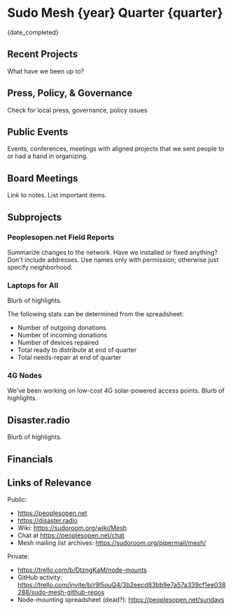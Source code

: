 # Sudo Mesh {year} Quarter {quarter}
{date_completed}

## Recent Projects
What have we been up to?

## Press, Policy, & Governance
Check for local press, governance, policy issues

## Public Events
Events, conferences, meetings with aligned projects
that we sent people to or had a hand in organizing.

## Board Meetings
Link to notes. List important items.

## Subprojects
### Peoplesopen.net Field Reports
Summarize changes to the network.
Have we installed or fixed anything?
Don't include addresses.
Use names only with permission; otherwise just specify neighborhood.

### Laptops for All
Blurb of highlights.

The following stats can be determined from the spreadsheet:
- Number of outgoing donations
- Number of incoming donations
- Number of devices repaired
- Total ready to distribute at end of quarter
- Total needs-repair at end of quarter

### 4G Nodes
We've been working on low-cost 4G solar-powered access points.
Blurb of highlights.

## Disaster.radio
Blurb of highlights.

## Financials

## Links of Relevance
Public:
* https://peoplesopen.net
* https://disaster.radio
* Wiki: https://sudoroom.org/wiki/Mesh
* Chat at https://peoplesopen.net/chat
* Mesh mailing list archives: https://sudoroom.org/pipermail/mesh/

Private:
* https://trello.com/b/DtzngKaM/node-mounts
* GitHub activity: https://trello.com/invite/b/r9l5ouQ4/3b2eecd83bb9e7a57a339cf1ee038288/sudo-mesh-github-repos
* Node-mounting spreadsheet (dead?): https://peoplesopen.net/sundays
